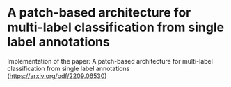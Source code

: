 # A patch-based architecture for multi-label classification from single label annotations
Implementation of the paper: A patch-based architecture for multi-label classification from single label annotations (https://arxiv.org/pdf/2209.06530)
